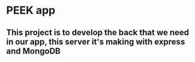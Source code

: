 # PEEK app

## This project is to develop the back that we need in our app, this server it's making with express and MongoDB
